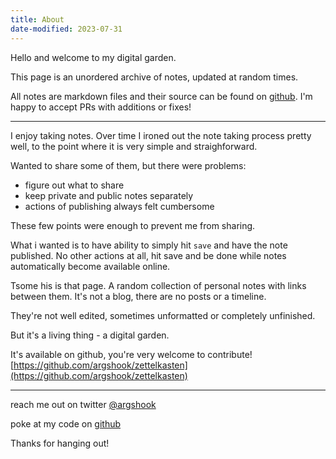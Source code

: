 ```yaml
---
title: About
date-modified: 2023-07-31
---
```


Hello and welcome to my digital garden.

This page is an unordered archive of notes, updated at random times.

All notes are markdown files and their source can be found on [github](https://github.com/argshook/zettelkasten). I'm happy to accept PRs with additions or fixes!

---

I enjoy taking notes. Over time I ironed out the note taking process pretty well, to the point where it is very simple and straighforward.

Wanted to share some of them, but there were problems:

* figure out what to share
* keep private and public notes separately
* actions of publishing always felt cumbersome

These few points were enough to prevent me from sharing.

What i wanted is to have ability to simply hit `save` and have the note published. No other actions at all, hit save and be done while notes automatically become available online.

Tsome his is that page. A random collection of personal notes with links between them. It's not a blog, there are no posts or a timeline.

They're not well edited, sometimes unformatted or completely unfinished.

But it's a living thing - a digital garden.

It's available on github, you're very welcome to contribute! [https://github.com/argshook/zettelkasten](https://github.com/argshook/zettelkasten)

---

reach me out on twitter 
<a href="https://twitter.com/argshook" target="_blank" rel="noopener">@argshook</a>

poke at my code on <a href="https://github.com/argshook" target="_blank" rel="noopener">github</a>

Thanks for hanging out!
